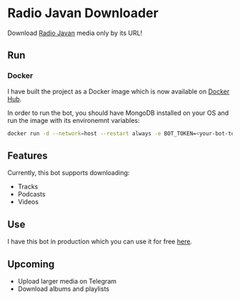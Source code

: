 # Radio Javan Downloader

Download [Radio Javan](https://play.radiojavan.com/) media only by its URL!

## Run

### Docker

I have built the project as a Docker image which is now available on [Docker Hub](https://hub.docker.com/repository/docker/alirezabrtn/radiojavan-dl).

In order to run the bot, you should have MongoDB installed on your OS and run the image with its environemnt variables:

```bash
docker run -d --network=host --restart always -e BOT_TOKEN=<your-bot-token> -e SPONSER_CHANNEL=<your-sponsel-channel-username> alirezabrtn/radiojavan-dl
```

## Features

Currently, this bot supports downloading:

- Tracks
- Podcasts
- Videos

## Use

I have this bot in production which you can use it for free [here](https://t.me/rjripbot).

## Upcoming
- Upload larger media on Telegram
- Download albums and playlists

